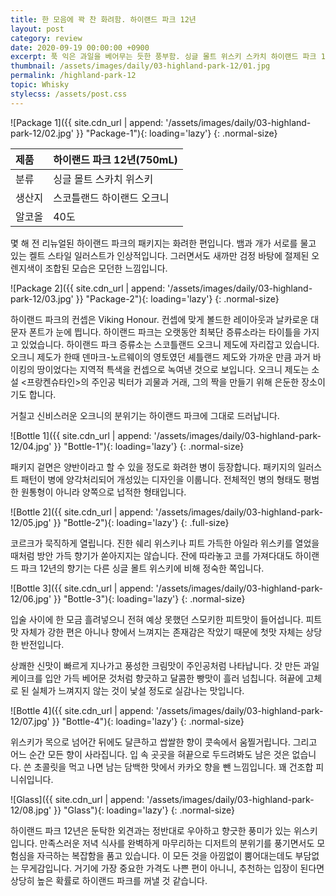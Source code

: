 ```yaml
---
title: 한 모음에 꽉 찬 화려함. 하이랜드 파크 12년
layout: post
category: review
date: 2020-09-19 00:00:00 +0900
excerpt: 푹 익은 과일을 베어무는 듯한 풍부함. 싱글 몰트 위스키 스카치 하이랜드 파크 12년 리뷰.
thumbnail: /assets/images/daily/03-highland-park-12/01.jpg
permalink: /highland-park-12
topic: Whisky
stylecss: /assets/post.css
---
```


![Package 1]({{ site.cdn_url | append: '/assets/images/daily/03-highland-park-12/02.jpg' }} "Package-1"){: loading='lazy'}
{: .normal-size}

|제품|하이랜드 파크 12년(750mL)|
|:---|:---|
|분류|싱글 몰트 스카치 위스키|
|생산지|스코틀랜드 하이랜드 오크니|
|알코올|40도|

몇 해 전 리뉴얼된 하이랜드 파크의 패키지는 화려한 편입니다. 뱀과 개가 서로를 물고 있는 켈트 스타일 일러스트가 인상적입니다. 그러면서도 새까만 검정 바탕에 절제된 오렌지색이 조합된 모습은 모던한 느낌입니다.

![Package 2]({{ site.cdn_url | append: '/assets/images/daily/03-highland-park-12/03.jpg' }} "Package-2"){: loading='lazy'}
{: .normal-size}

하이랜드 파크의 컨셉은 Viking Honour. 컨셉에 맞게 볼드한 레이아웃과 날카로운 대문자 폰트가 눈에 띕니다. 하이랜드 파크는 오랫동안 최북단 증류소라는 타이틀을 가지고 있었습니다. 하이랜드 파크 증류소는 스코틀랜드 오크니 제도에 자리잡고 있습니다. 오크니 제도가 한때 덴마크-노르웨이의 영토였던 셰틀랜드 제도와 가까운 만큼 과거 바이킹의 땅이었다는 지역적 특색을 컨셉으로 녹여낸 것으로 보입니다. 오크니 제도는 소설 <프랑켄슈타인&gt;의 주인공 빅터가 괴물과 거래, 그의 짝을 만들기 위해 은둔한 장소이기도 합니다.

거칠고 신비스러운 오크니의 분위기는 하이랜드 파크에 그대로 드러납니다.

![Bottle 1]({{ site.cdn_url | append: '/assets/images/daily/03-highland-park-12/04.jpg' }} "Bottle-1"){: loading='lazy'}
{: .normal-size}

패키지 겉면은 양반이라고 할 수 있을 정도로 화려한 병이 등장합니다. 패키지의 일러스트 패턴이 병에 양각처리되어 개성있는 디자인을 이룹니다. 전체적인 병의 형태도 평범한 원통형이 아니라 양쪽으로 넙적한 형태입니다.

![Bottle 2]({{ site.cdn_url | append: '/assets/images/daily/03-highland-park-12/05.jpg' }} "Bottle-2"){: loading='lazy'}
{: .full-size}

코르크가 묵직하게 열립니다. 진한 쉐리 위스키나 피트 가득한 아일라 위스키를 열었을 때처럼 방안 가득 향기가 쏟아지지는 않습니다. 잔에 따라놓고 코를 가져다대도 하이랜드 파크 12년의 향기는 다른 싱글 몰트 위스키에 비해 정숙한 쪽입니다.

![Bottle 3]({{ site.cdn_url | append: '/assets/images/daily/03-highland-park-12/06.jpg' }} "Bottle-3"){: loading='lazy'}
{: .normal-size}

입술 사이에 한 모금 흘려넣으니 전혀 예상 못했던 스모키한 피트맛이 들어섭니다. 피트맛 자체가 강한 편은 아니나 향에서 느껴지는 존재감은 작았기 때문에 첫맛 자체는 상당한 반전입니다.

상쾌한 신맛이 빠르게 지나가고 풍성한 크림맛이 주인공처럼 나타납니다. 갓 만든 과일 케이크를 입안 가득 베어문 것처럼 향긋하고 달콤한 빵맛이 흘러 넘칩니다. 혀끝에 고체로 된 실체가 느껴지지 않는 것이 낯설 정도로 실감나는 맛입니다.

![Bottle 4]({{ site.cdn_url | append: '/assets/images/daily/03-highland-park-12/07.jpg' }} "Bottle-4"){: loading='lazy'}
{: .normal-size}

위스키가 목으로 넘어간 뒤에도 달큰하고 쌉쌀한 향이 콧속에서 움찔거립니다. 그리고 어느 순간 모든 향이 사라집니다. 입 속 곳곳을 혀끝으로 두드려봐도 남은 것은 없습니다. 쓴 초콜릿을 먹고 나면 남는 담백한 맛에서 카카오 향을 뺀 느낌입니다. 꽤 건조합 피니쉬입니다.

![Glass]({{ site.cdn_url | append: '/assets/images/daily/03-highland-park-12/08.jpg' }} "Glass"){: loading='lazy'}
{: .normal-size}

하이랜드 파크 12년은 둔탁한 외견과는 정반대로 우아하고 향긋한 풍미가 있는 위스키입니다. 만족스러운 저녁 식사를 완벽하게 마무리하는 디저트의 분위기를 풍기면서도 모험심을 자극하는 복잡함을 품고 있습니다. 이 모든 것을 아낌없이 뿜어대는데도 부담없는 무게감입니다. 거기에 가장 중요한 가격도 나쁜 편이 아니니, 추천하는 입장이 된다면 상당히 높은 확률로 하이랜드 파크를 꺼낼 것 같습니다.